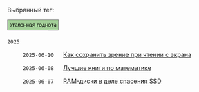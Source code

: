 Выбранный тег:

![Screenshot](tag_good.png)

`2025`

&emsp;  &emsp; `2025-06-10` &emsp; [Как сохранить зрение при чтении с экрана](../../../data/2025/2025-06-10-pdf-readers)

&emsp;  &emsp; `2025-06-08` &emsp; [Лучшие книги по математике](../../../data/2025/2025-06-08-math-for-beginners) 

&emsp;  &emsp; `2025-06-07` &emsp; [RAM-диски в деле спасения SSD](../../../data/2025/2025-06-07-ram-disk) 
